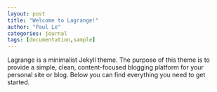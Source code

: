 ```yaml
---
layout: post
title: "Welcome to Lagrange!"
author: "Paul Le"
categories: journal
tags: [documentation,sample]
---
```


Lagrange is a minimalist Jekyll theme. The purpose of this theme is to provide a simple, clean, content-focused blogging platform for your personal site or blog. Below you can find everything you need to get started.
